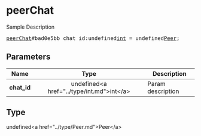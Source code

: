# peerChat

Sample Description

<pre>
<a href="../constructor/peerChat.md">peerChat</a>#bad0e5bb chat_id:undefined<a href="../type/int.md">int</a> = undefined<a href="../type/Peer.md">Peer</a>;
</pre>

## Parameters

| Name | Type | Description |
|------|:----:|-------------|
| **chat_id** | undefined&lt;a href=&#34;../type/int.md&#34;&gt;int&lt;/a&gt; | Param description |

## Type

undefined&lt;a href=&#34;../type/Peer.md&#34;&gt;Peer&lt;/a&gt;
